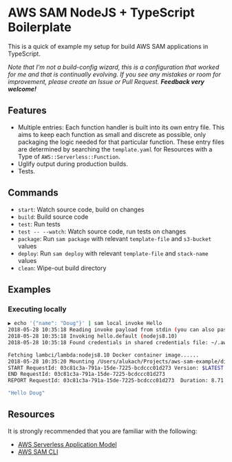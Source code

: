 # AWS SAM NodeJS + TypeScript Boilerplate

This is a quick of example my setup for build AWS SAM applications in TypeScript.

_Note that I'm not a build-config wizard, this is a configuration that worked for me and that is continually evolving. If you see any mistakes or room for improvement, please create an Issue or Pull Request. **Feedback very welcome!**_

## Features

* Multiple entries: Each function handler is built into its own entry file. This aims to keep each function as small and discrete as possible, only packaging the logic needed for that particular function. These entry files are determined by searching the `template.yaml` for Resources with a Type of `AWS::Serverless::Function`.
* Uglify output during production builds.
* Tests.

## Commands

* `start`: Watch source code, build on changes
* `build`: Build source code
* `test`: Run tests
* `test -- --watch`: Watch source code, run tests on changes
* `package`: Run `sam package` with relevant `template-file` and `s3-bucket` values
* `deploy`: Run `sam deploy` with relevant `template-file` and `stack-name` values
* `clean`: Wipe-out build directory

## Examples

### Executing locally

```sh
▶ echo '{"name": "Doug"}' | sam local invoke Hello
2018-05-28 10:35:18 Reading invoke payload from stdin (you can also pass it from file with --event)
2018-05-28 10:35:18 Invoking hello.default (nodejs8.10)
2018-05-28 10:35:18 Found credentials in shared credentials file: ~/.aws/credentials

Fetching lambci/lambda:nodejs8.10 Docker container image......
2018-05-28 10:35:20 Mounting /Users/alukach/Projects/aws-sam-example/dist as /var/task:ro inside runtime container
START RequestId: 03c81c3a-791a-15de-7225-bcdccc01d273 Version: $LATEST
END RequestId: 03c81c3a-791a-15de-7225-bcdccc01d273
REPORT RequestId: 03c81c3a-791a-15de-7225-bcdccc01d273  Duration: 8.71 ms     Billed Duration: 100 ms  Memory Size: 128 MB     Max Memory Used: 32 MB

"Hello Doug"
```

## Resources

It is strongly recommended that you are familiar with the following:

* [AWS Serverless Application Model](https://github.com/awslabs/serverless-application-model)
* [AWS SAM CLI](https://github.com/awslabs/aws-sam-cli)
